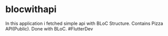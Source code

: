 # blocwithapi

In this application i fetched simple api with BLoC Structure.
Contains Pizza API(Public).
Done with BLoC.
#FlutterDev
